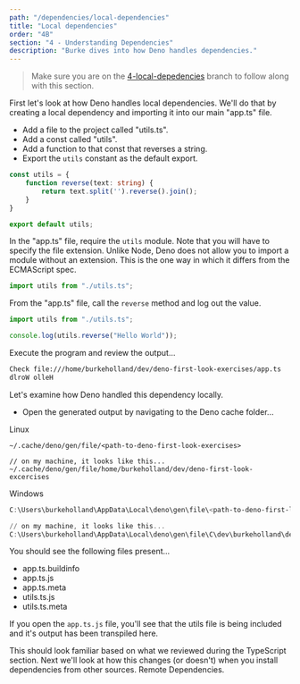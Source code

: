 ```yaml
---
path: "/dependencies/local-dependencies"
title: "Local dependencies"
order: "4B"
section: "4 - Understanding Dependencies"
description: "Burke dives into how Deno handles dependencies."
---
```


> Make sure you are on the [4-local-depedencies](https://github.com/burkeholland/deno-exercises/tree/4-local-depedencies) branch to follow along with this section.

First let's look at how Deno handles local dependencies. We'll do that by creating a local dependency and importing it into our main "app.ts" file.

- Add a file to the project called "utils.ts".
- Add a const called "utils".
- Add a function to that const that reverses a string.
- Export the `utils` constant as the default export.

```typescript
const utils = {
    function reverse(text: string) {
        return text.split('').reverse().join();
    }
}

export default utils;
```

In the "app.ts" file, require the `utils` module. Note that you will have to specify the file extension. Unlike Node, Deno does not allow you to import a module without an extension. This is the one way in which it differs from the ECMAScript spec.

```typescript
import utils from "./utils.ts";
```

From the "app.ts" file, call the `reverse` method and log out the value.

```typescript
import utils from "./utils.ts";

console.log(utils.reverse("Hello World"));
```

Execute the program and review the output...

```bash
Check file:///home/burkeholland/dev/deno-first-look-exercises/app.ts
dlroW olleH
```

Let's examine how Deno handled this dependency locally.

- Open the generated output by navigating to the Deno cache folder...

Linux

```
~/.cache/deno/gen/file/<path-to-deno-first-look-exercises>

// on my machine, it looks like this...
~/.cache/deno/gen/file/home/burkeholland/dev/deno-first-look-excercises
```

Windows

```powershell
C:\Users\burkeholland\AppData\Local\deno\gen\file\<path-to-deno-first-look-exercises>

// on my machine, it looks like this...
C:\Users\burkeholland\AppData\Local\deno\gen\file\C\dev\burkeholland\deno-first-look-exercises
```

You should see the following files present...

- app.ts.buildinfo
- app.ts.js
- app.ts.meta
- utils.ts.js
- utils.ts.meta

If you open the `app.ts.js` file, you'll see that the utils file is being included and it's output has been transpiled here. 

This should look familiar based on what we reviewed during the TypeScript section. Next we'll look at how this changes (or doesn't) when you install dependencies from other sources. Remote Dependencies.
